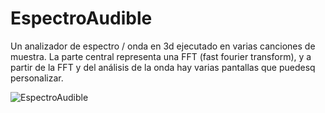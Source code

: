# EspectroAudible
Un analizador de espectro / onda en 3d ejecutado en varias canciones de muestra. La parte central representa una FFT (fast fourier transform), y a partir de la FFT y del análisis de la onda hay varias pantallas que puedesq personalizar.


![EspectroAudible](https://user-images.githubusercontent.com/15678544/229359650-de52e6e0-2212-4f8a-baf6-e41aced2cf6a.png)
